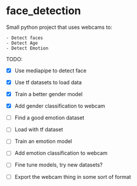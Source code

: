# face_detection

Small python project that uses webcams to:

    - Detect faces
    - Detect Age
    - Detect Emotion

TODO:

- [X] Use mediapipe to detect face
- [X] Use tf datasets to load data
- [X] Train a better gender model
- [X] Add gender classification to webcam
- [ ] Find a good emotion dataset
- [ ] Load with tf dataset
- [ ] Train an emotion model
- [ ] Add emotion classification to webcam
- [ ] Fine tune models, try new datasets?
- [ ] Export the webcam thing in some sort of format

